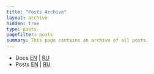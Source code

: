 ```yaml
---
title: "Posts Archive"
layout: archive
hidden: true
type: posts
pagefilter: posts
summary: This page contains an archive of all posts.
---
```


- Docs [EN](/en/tracks/archive) | [RU](/ru/tracks/archive)
- Posts [EN](/en/posts/archive) | [RU](/ru/posts/archive)

